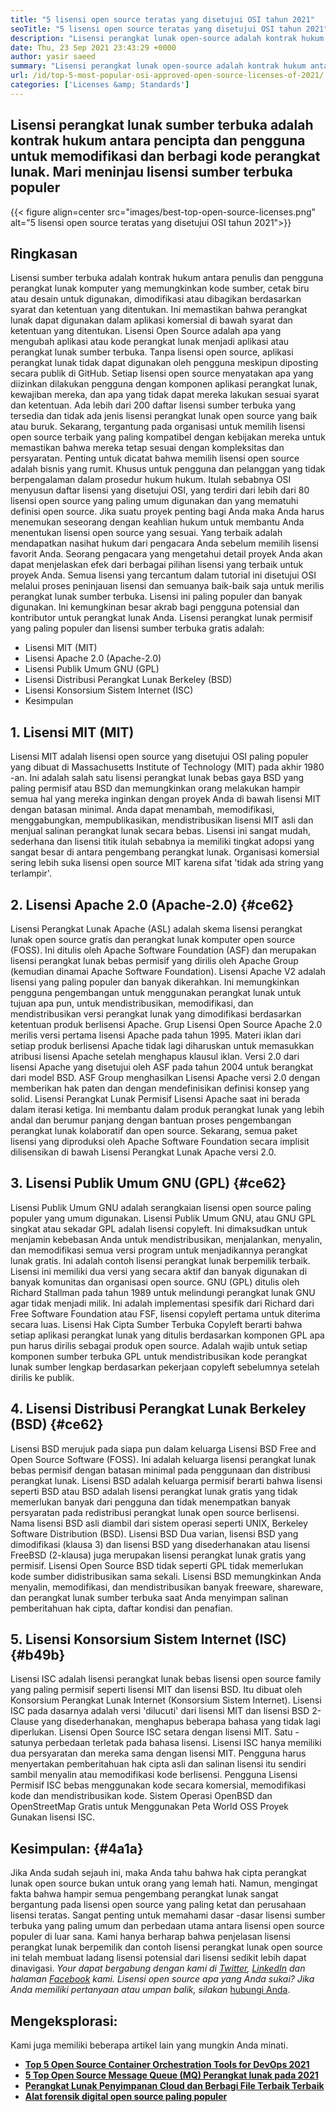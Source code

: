 ```yaml
---
title: "5 lisensi open source teratas yang disetujui OSI tahun 2021" 
seoTitle: "5 lisensi open source teratas yang disetujui OSI tahun 2021" 
description: "Lisensi perangkat lunak open-source adalah kontrak hukum antara pencipta dan pengguna untuk memodifikasi dan berbagi kode perangkat lunak. Mari Tinjau Lisensi Sumber Terbuka Populer" 
date: Thu, 23 Sep 2021 23:43:29 +0000
author: yasir saeed
summary: "Lisensi perangkat lunak open-source adalah kontrak hukum antara pencipta dan pengguna untuk memodifikasi dan berbagi kode perangkat lunak. Mari meninjau lisensi sumber terbuka populer" 
url: /id/top-5-most-popular-osi-approved-open-source-licenses-of-2021/
categories: ['Licenses &amp; Standards']
---
```


## Lisensi perangkat lunak sumber terbuka adalah kontrak hukum antara pencipta dan pengguna untuk memodifikasi dan berbagi kode perangkat lunak. Mari meninjau lisensi sumber terbuka populer

{{< figure align=center src="images/best-top-open-source-licenses.png" alt="5 lisensi open source teratas yang disetujui OSI tahun 2021">}}


## **Ringkasan** 
Lisensi sumber terbuka adalah kontrak hukum antara penulis dan pengguna perangkat lunak komputer yang memungkinkan kode sumber, cetak biru atau desain untuk digunakan, dimodifikasi atau dibagikan berdasarkan syarat dan ketentuan yang ditentukan. Ini memastikan bahwa perangkat lunak dapat digunakan dalam aplikasi komersial di bawah syarat dan ketentuan yang ditentukan. Lisensi Open Source adalah apa yang mengubah aplikasi atau kode perangkat lunak menjadi aplikasi atau perangkat lunak sumber terbuka. Tanpa lisensi open source, aplikasi perangkat lunak tidak dapat digunakan oleh pengguna meskipun diposting secara publik di GitHub. Setiap lisensi open source menyatakan apa yang diizinkan dilakukan pengguna dengan komponen aplikasi perangkat lunak, kewajiban mereka, dan apa yang tidak dapat mereka lakukan sesuai syarat dan ketentuan.
Ada lebih dari 200 daftar lisensi sumber terbuka yang tersedia dan tidak ada jenis lisensi perangkat lunak open source yang baik atau buruk. Sekarang, tergantung pada organisasi untuk memilih lisensi open source terbaik yang paling kompatibel dengan kebijakan mereka untuk memastikan bahwa mereka tetap sesuai dengan kompleksitas dan persyaratan. Penting untuk dicatat bahwa memilih lisensi open source adalah bisnis yang rumit. Khusus untuk pengguna dan pelanggan yang tidak berpengalaman dalam prosedur hukum hukum. Itulah sebabnya OSI menyusun daftar lisensi yang disetujui OSI, yang terdiri dari lebih dari 80 lisensi open source yang paling umum digunakan dan yang mematuhi definisi open source.
Jika suatu proyek penting bagi Anda maka Anda harus menemukan seseorang dengan keahlian hukum untuk membantu Anda menentukan lisensi open source yang sesuai. Yang terbaik adalah mendapatkan nasihat hukum dari pengacara Anda sebelum memilih lisensi favorit Anda. Seorang pengacara yang mengetahui detail proyek Anda akan dapat menjelaskan efek dari berbagai pilihan lisensi yang terbaik untuk proyek Anda. Semua lisensi yang tercantum dalam tutorial ini disetujui OSI melalui proses peninjauan lisensi dan semuanya baik-baik saja untuk merilis perangkat lunak sumber terbuka. Lisensi ini paling populer dan banyak digunakan. Ini kemungkinan besar akrab bagi pengguna potensial dan kontributor untuk perangkat lunak Anda. Lisensi perangkat lunak permisif yang paling populer dan lisensi sumber terbuka gratis adalah:
  * Lisensi MIT (MIT)
  * Lisensi Apache 2.0 (Apache-2.0)
  * Lisensi Publik Umum GNU (GPL)
  * Lisensi Distribusi Perangkat Lunak Berkeley (BSD)
  * Lisensi Konsorsium Sistem Internet (ISC)
  * Kesimpulan

## 1. Lisensi MIT (MIT)
Lisensi MIT adalah lisensi open source yang disetujui OSI paling populer yang dibuat di Massachusetts Institute of Technology (MIT) pada akhir 1980 -an. Ini adalah salah satu lisensi perangkat lunak bebas gaya BSD yang paling permisif atau BSD dan memungkinkan orang melakukan hampir semua hal yang mereka inginkan dengan proyek Anda di bawah lisensi MIT dengan batasan minimal.
Anda dapat menambah, memodifikasi, menggabungkan, mempublikasikan, mendistribusikan lisensi MIT asli dan menjual salinan perangkat lunak secara bebas. Lisensi ini sangat mudah, sederhana dan lisensi titik itulah sebabnya ia memiliki tingkat adopsi yang sangat besar di antara pengembang perangkat lunak. Organisasi komersial sering lebih suka lisensi open source MIT karena sifat 'tidak ada string yang terlampir'.

## 2. Lisensi Apache 2.0 (Apache-2.0) {#ce62}

Lisensi Perangkat Lunak Apache (ASL) adalah skema lisensi perangkat lunak open source gratis dan perangkat lunak komputer open source (FOSS). Ini ditulis oleh Apache Software Foundation (ASF) dan merupakan lisensi perangkat lunak bebas permisif yang dirilis oleh Apache Group (kemudian dinamai Apache Software Foundation). Lisensi Apache V2 adalah lisensi yang paling populer dan banyak dikerahkan. Ini memungkinkan pengguna pengembangan untuk menggunakan perangkat lunak untuk tujuan apa pun, untuk mendistribusikan, memodifikasi, dan mendistribusikan versi perangkat lunak yang dimodifikasi berdasarkan ketentuan produk berlisensi Apache. Grup Lisensi Open Source Apache 2.0 merilis versi pertama lisensi Apache pada tahun 1995.
Materi iklan dari setiap produk berlisensi Apache tidak lagi diharuskan untuk memasukkan atribusi lisensi Apache setelah menghapus klausul iklan. Versi 2.0 dari lisensi Apache yang disetujui oleh ASF pada tahun 2004 untuk berangkat dari model BSD. ASF Group menghasilkan Lisensi Apache versi 2.0 dengan memberikan hak paten dan dengan mendefinisikan definisi konsep yang solid. Lisensi Perangkat Lunak Permisif Lisensi Apache saat ini berada dalam iterasi ketiga. Ini membantu dalam produk perangkat lunak yang lebih andal dan berumur panjang dengan bantuan proses pengembangan perangkat lunak kolaboratif dan open source. Sekarang, semua paket lisensi yang diproduksi oleh Apache Software Foundation secara implisit dilisensikan di bawah Lisensi Perangkat Lunak Apache versi 2.0.

## 3. Lisensi Publik Umum GNU (GPL) {#ce62}

Lisensi Publik Umum GNU adalah serangkaian lisensi open source paling populer yang umum digunakan. Lisensi Publik Umum GNU, atau GNU GPL singkat atau sekadar GPL adalah lisensi copyleft. Ini dimaksudkan untuk menjamin kebebasan Anda untuk mendistribusikan, menjalankan, menyalin, dan memodifikasi semua versi program untuk menjadikannya perangkat lunak gratis. Ini adalah contoh lisensi perangkat lunak berpemilik terbaik. Lisensi ini memiliki dua versi yang secara aktif dan banyak digunakan di banyak komunitas dan organisasi open source.
GNU (GPL) ditulis oleh Richard Stallman pada tahun 1989 untuk melindungi perangkat lunak GNU agar tidak menjadi milik. Ini adalah implementasi spesifik dari Richard dari Free Software Foundation atau FSF, lisensi copyleft pertama untuk diterima secara luas. Lisensi Hak Cipta Sumber Terbuka Copyleft berarti bahwa setiap aplikasi perangkat lunak yang ditulis berdasarkan komponen GPL apa pun harus dirilis sebagai produk open source. Adalah wajib untuk setiap komponen sumber terbuka GPL untuk mendistribusikan kode perangkat lunak sumber lengkap berdasarkan pekerjaan copyleft sebelumnya setelah dirilis ke publik.

## 4. Lisensi Distribusi Perangkat Lunak Berkeley (BSD) {#ce62}

Lisensi BSD merujuk pada siapa pun dalam keluarga Lisensi BSD Free and Open Source Software (FOSS). Ini adalah keluarga lisensi perangkat lunak bebas permisif dengan batasan minimal pada penggunaan dan distribusi perangkat lunak. Lisensi BSD adalah keluarga permisif berarti bahwa lisensi seperti BSD atau BSD adalah lisensi perangkat lunak gratis yang tidak memerlukan banyak dari pengguna dan tidak menempatkan banyak persyaratan pada redistribusi perangkat lunak open source berlisensi.
Nama lisensi BSD asli diambil dari sistem operasi seperti UNIX, Berkeley Software Distribution (BSD). Lisensi BSD Dua varian, lisensi BSD yang dimodifikasi (klausa 3) dan lisensi BSD yang disederhanakan atau lisensi FreeBSD (2-klausa) juga merupakan lisensi perangkat lunak gratis yang permisif. Lisensi Open Source BSD tidak seperti GPL tidak memerlukan kode sumber didistribusikan sama sekali. Lisensi BSD memungkinkan Anda menyalin, memodifikasi, dan mendistribusikan banyak freeware, shareware, dan perangkat lunak sumber terbuka saat Anda menyimpan salinan pemberitahuan hak cipta, daftar kondisi dan penafian.

## 5. Lisensi Konsorsium Sistem Internet (ISC) {#b49b}

Lisensi ISC adalah lisensi perangkat lunak bebas lisensi open source family yang paling permisif seperti lisensi MIT dan lisensi BSD. Itu dibuat oleh Konsorsium Perangkat Lunak Internet (Konsorsium Sistem Internet). Lisensi ISC pada dasarnya adalah versi 'dilucuti' dari lisensi MIT dan lisensi BSD 2-Clause yang disederhanakan, menghapus beberapa bahasa yang tidak lagi diperlukan.
Lisensi Open Source ISC setara dengan lisensi MIT. Satu -satunya perbedaan terletak pada bahasa lisensi. Lisensi ISC hanya memiliki dua persyaratan dan mereka sama dengan lisensi MIT. Pengguna harus menyertakan pemberitahuan hak cipta asli dan salinan lisensi itu sendiri sambil menyalin atau memodifikasi kode berlisensi. Pengguna Lisensi Permisif ISC bebas menggunakan kode secara komersial, memodifikasi kode dan mendistribusikan kode. Sistem Operasi OpenBSD dan OpenStreetMap Gratis untuk Menggunakan Peta World OSS Proyek Gunakan lisensi ISC.

## Kesimpulan: {#4a1a}

Jika Anda sudah sejauh ini, maka Anda tahu bahwa hak cipta perangkat lunak open source bukan untuk orang yang lemah hati. Namun, mengingat fakta bahwa hampir semua pengembang perangkat lunak sangat bergantung pada lisensi open source yang paling ketat dan perusahaan lisensi teratas. Sangat penting untuk memahami dasar -dasar lisensi sumber terbuka yang paling umum dan perbedaan utama antara lisensi open source populer di luar sana. Kami hanya berharap bahwa penjelasan lisensi perangkat lunak berpemilik dan contoh lisensi perangkat lunak open source ini telah membuat ladang lisensi potensial dari lisensi sedikit lebih dapat dinavigasi.
_Your dapat bergabung dengan kami di [Twitter][1], [LinkedIn][2] dan halaman [Facebook][3] kami. Lisensi open source apa yang Anda sukai? Jika Anda memiliki pertanyaan atau umpan balik, silakan_ [hubungi Anda][4].

## Mengeksplorasi:
Kami juga memiliki beberapa artikel lain yang mungkin Anda minati.
* **[Top 5 Open Source Container Orchestration Tools for DevOps 2021][5]** 
* **[5 Top Open Source Message Queue (MQ) Perangkat lunak pada 2021][6]** 
* **[Perangkat Lunak Penyimpanan Cloud dan Berbagi File Terbaik Terbaik][7]** 
* **[Alat forensik digital open source paling populer][8]** 



[1]: https://twitter.com/containerize_co
[2]: https://www.linkedin.com/company/containerize/
[3]: http://facebook.com/containerize
[4]: mailto:yasir.saeed@aspose.com
[5]: https://blog.containerize.com/devops/top-5-open-source-container-orchestration-tools-for-devops-in-2021/
[6]: https://blog.containerize.com/message-queue-software/top-5-open-source-message-queue-software-in-2021/
[7]: https://products.containerize.com/backup-and-sync/
[8]: https://blog.containerize.com/digital-forensic-tools/top-5-open-source-digital-forensic-tools-in-2021/
